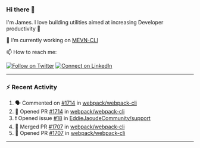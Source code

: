 ### Hi there 👋

I'm James. I love building utilities aimed at increasing Developer productivity :raised_hands: 

🔭 I’m currently working on [MEVN-CLI](https://github.com/madlabsinc/mevn-cli)

📫 How to reach me:

[![Follow on Twitter](https://img.shields.io/badge/--twitter?label=Twitter&logo=Twitter&style=social)](https://twitter.com/james_madhacks) [![Connect on LinkedIn](https://img.shields.io/badge/--linkedin?label=LinkedIn&logo=LinkedIn&style=social)](https://www.linkedin.com/in/jamesgeorge007)

---

### :zap: Recent Activity

<!--START_SECTION:activity-->
1. 🗣 Commented on [#1714](https://github.com//webpack/webpack-cli/issues/1714) in [webpack/webpack-cli](https://github.com//webpack/webpack-cli)
2. 💪 Opened PR [#1714](https://github.com//webpack/webpack-cli/pull/1714) in [webpack/webpack-cli](https://github.com//webpack/webpack-cli)
3. ❗️ Opened issue [#18](https://github.com//EddieJaoudeCommunity/support/issues/18) in [EddieJaoudeCommunity/support](https://github.com//EddieJaoudeCommunity/support)
4. 🎉 Merged PR [#1707](https://github.com//webpack/webpack-cli/pull/1707) in [webpack/webpack-cli](https://github.com//webpack/webpack-cli)
5. 💪 Opened PR [#1707](https://github.com//webpack/webpack-cli/pull/1707) in [webpack/webpack-cli](https://github.com//webpack/webpack-cli)
<!--END_SECTION:activity-->

---

<!--
**jamesgeorge007/jamesgeorge007** is a ✨ _special_ ✨ repository because its `README.md` (this file) appears on your GitHub profile.

Here are some ideas to get you started:

- 🌱 I’m currently learning ...
- 👯 I’m looking to collaborate on ...
- 🤔 I’m looking for help with ...
- 💬 Ask me about ...
- 😄 Pronouns: ...
- ⚡ Fun fact: ...
-->
